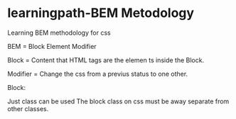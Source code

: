 # learningpath-BEM Metodology
 Learning BEM methodology for css

 BEM = Block Element Modifier

 Block = Content that HTML tags are the elemen ts inside the Block.

 Modifier = Change the css from a previus status to one other.

 Block:

 Just class can be used
 The block class on css must be away separate from other classes.
